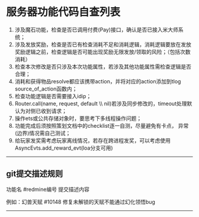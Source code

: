 # 服务器功能代码自查列表

1. 涉及魔石功能，检查是否已调用付费(Pay)接口，确认是否已接入米大师系统；
2. 涉及发放奖励，检查是否已有检查消耗不足和消耗逻辑，消耗逻辑要放在发放奖励逻辑之前，检查逻辑是否可能出现奖励无限发放/领取的风险；（包括次数消耗）
3. 检查本次修改是否只涉及本次功能属性，若涉及其他功能属性需检查逻辑是否合理；
4. 消耗和获得物品resolve都应该携带action，并将对应的action添加到tlog source_of_action函数内；
5. 检查功能逻辑是否需要接入idip；
6. Router.call(name, request, default \\\\ nil)若涉及同步修改的，timeout处理默认为对侧已收到请求；
7. 操作ets或公共存储对象时，要思考下多线程操作问题；
8. 功能完成后须按照策划文档中的checklist逐一自测，尽量避免有卡点， 异常(边界)情况需自己测试；
9. 给玩家发奖需考虑玩家离线情况，若存在跨进程发奖，可以考虑使用AsyncEvts.add_reward_evt(loa分支可用)

---

## git提交描述规则

功能名 #redmine编号 提交描述内容

例如：幻兽天赋 #10148 修复未解锁的天赋不能通过幻化领悟bug

---
